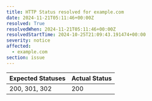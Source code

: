 ```yaml
---
title: HTTP Status resolved for example.com
date: 2024-11-21T05:11:46+00:00Z
resolved: True
resolvedWhen: 2024-11-21T05:11:46+00:00Z
resolvedStartTime: 2024-10-25T21:09:43.191474+00:00
severity: notice
affected:
  - example.com
section: issue
---
```


| Expected Statuses | Actual Status  |
|-------------------|----------------|
| 200, 301, 302 | 200 |
